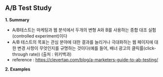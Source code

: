 ## A/B Test Study ##

**1. Summary**

 - A/B테스트는 마케팅과 웹 분석에서 두개의 변형 A와 B를 사용하는 종합 대조 실험(controlled experiment)이다
 - A/B 테스트의 목표는 관심 분야에 대한 결과를 늘리거나 극대화하는 웹 페이지에 대한 변경 사항이 무엇인지를 규명하는 것이다(예를 들어, 배너 광고의 클릭률(click-through rate)) (출처 : 위키백과) 
 - reference : https://clevertap.com/blog/a-marketers-guide-to-ab-testing/


**2. Examples**
